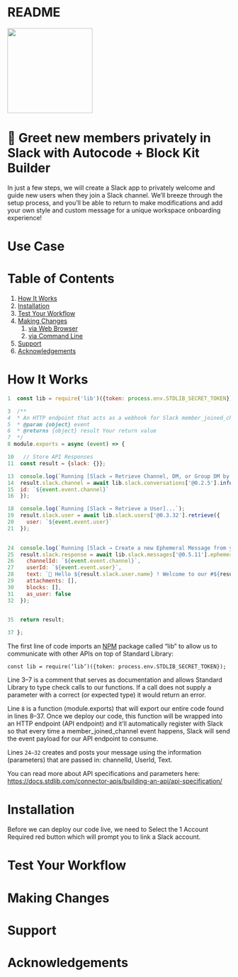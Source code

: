 # README
[<img src="https://deploy.stdlib.com/static/images/deploy.svg?" width="192">](https://deploy.stdlib.com/)

# 👋 Greet new members privately in Slack with Autocode + Block Kit Builder

In just a few steps, we will create a Slack app to privately welcome and guide new users when they join a Slack channel. We’ll breeze through the setup process, and you’ll be able to return to make modifications and add your own style and custom message for a unique workspace onboarding experience!

# Use Case


# Table of Contents

1. [How It Works](#how-it-works)
1. [Installation](#installation)
1. [Test Your Workflow](#test-your-workflow)
1. [Making Changes](#making-changes)
   1. [via Web Browser](#via-web-browser)
   1. [via Command Line](#via-command-line)
1. [Support](#support)
1. [Acknowledgements](#acknowledgements)

# How It Works
``` Javascript
1  const lib = require('lib')({token: process.env.STDLIB_SECRET_TOKEN});

3  /**
4  * An HTTP endpoint that acts as a webhook for Slack member_joined_channel event
5  * @param {object} event
6  * @returns {object} result Your return value
7  */
8 module.exports = async (event) => {

10   // Store API Responses
11  const result = {slack: {}};

13  console.log(`Running [Slack → Retrieve Channel, DM, or Group DM by id]...`);
14  result.slack.channel = await lib.slack.conversations['@0.2.5'].info({
15  id: `${event.event.channel}`
16  });

18  console.log(`Running [Slack → Retrieve a User]...`);
19  result.slack.user = await lib.slack.users['@0.3.32'].retrieve({
20    user: `${event.event.user}`
21  });

  
24  console.log(`Running [Slack → Create a new Ephemeral Message from your Bot]...`);
25  result.slack.response = await lib.slack.messages['@0.5.11'].ephemeral.create({
26    channelId: `${event.event.channel}`,
27    userId: `${event.event.user}`,
28    text: `👋 Hello ${result.slack.user.name} ! Welcome to our #${result.slack.channel.name} channel. `,
29    attachments: [],
30    blocks: [],
31    as_user: false
32  });
  

35  return result;

37 };
```
The first line of code imports an [NPM](https://www.npmjs.com/package/lib) package called “lib” to allow us to communicate with other APIs on top of Standard Library:

`const lib = require(‘lib’)({token: process.env.STDLIB_SECRET_TOKEN});` 

Line 3–7 is a comment that serves as documentation and allows Standard Library to type check calls to our functions. If a call does not supply a parameter with a correct (or expected type) it would return an error.

Line `8` is a function (module.exports) that will export our entire code found in lines 8–37. Once we deploy our code, this function will be wrapped into an HTTP endpoint (API endpoint) and it’ll automatically register with Slack so that every time a member_joined_channel event happens, Slack will send the event payload for our API endpoint to consume.

Lines `24–32` creates and posts your message using the information (parameters) that are passed in: channelId, UserId, Text.

You can read more about API specifications and parameters here: https://docs.stdlib.com/connector-apis/building-an-api/api-specification/

# Installation
Before we can deploy our code live, we need to Select the 1 Account Required red button which will prompt you to link a Slack account.




# Test Your Workflow
# Making Changes
# Support
# Acknowledgements
